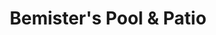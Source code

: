 ---
title: "Bemister's Pool & Patio"
url: /hampton/bemisters-pool-and-patio/
shop: swimming pool
---